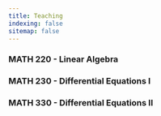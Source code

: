 ```yaml
---
title: Teaching 
indexing: false
sitemap: false
---
```

### MATH 220 - Linear Algebra ###  

### MATH 230 -  Differential Equations I ###  
  
  
### MATH 330 - Differential Equations II ###    



